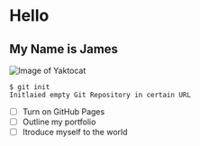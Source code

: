 # Hello
## My Name is James

![Image of Yaktocat](https://octodex.github.com/images/yaktocat.png)

```
$ git init
Initlaied empty Git Repository in certain URL
```
- [ ] Turn on GitHub Pages
- [ ] Outline my portfolio
- [ ] Itroduce myself to the world
